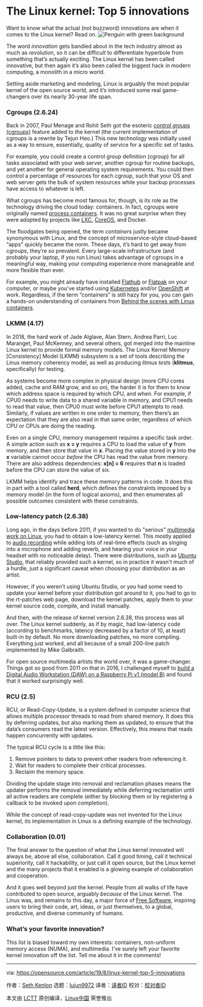 [#]: collector: (lujun9972)
[#]: translator: ( )
[#]: reviewer: ( )
[#]: publisher: ( )
[#]: url: ( )
[#]: subject: (The Linux kernel: Top 5 innovations)
[#]: via: (https://opensource.com/article/19/8/linux-kernel-top-5-innovations)
[#]: author: (Seth Kenlon https://opensource.com/users/sethhttps://opensource.com/users/mhaydenhttps://opensource.com/users/mralexjuarez)

The Linux kernel: Top 5 innovations
======
Want to know what the actual (not buzzword) innovations are when it
comes to the Linux kernel? Read on.
![Penguin with green background][1]

The word _innovation_ gets bandied about in the tech industry almost as much as _revolution_, so it can be difficult to differentiate hyperbole from something that’s actually exciting. The Linux kernel has been called innovative, but then again it’s also been called the biggest hack in modern computing, a monolith in a micro world.

Setting aside marketing and modeling, Linux is arguably the most popular kernel of the open source world, and it’s introduced some real game-changers over its nearly 30-year life span.

### Cgroups (2.6.24)

Back in 2007, Paul Menage and Rohit Seth got the esoteric [_control groups_ (cgroups)][2] feature added to the kernel (the current implementation of cgroups is a rewrite by Tejun Heo.) This new technology was initially used as a way to ensure, essentially, quality of service for a specific set of tasks.

For example, you could create a control group definition (cgroup) for all tasks associated with your web server, another cgroup for routine backups, and yet another for general operating system requirements. You could then control a percentage of resources for each cgroup, such that your OS and web server gets the bulk of system resources while your backup processes have access to whatever is left.

What cgroups has become most famous for, though, is its role as the technology driving the cloud today: containers. In fact, cgroups were originally named [process containers][3]. It was no great surprise when they were adopted by projects like [LXC][4], [CoreOS][5], and Docker.

The floodgates being opened, the term _containers_ justly became synonymous with Linux, and the concept of microservice-style cloud-based “apps” quickly became the norm. These days, it’s hard to get away from cgroups, they’re so prevalent. Every large-scale infrastructure (and probably your laptop, if you run Linux) takes advantage of cgroups in a meaningful way, making your computing experience more manageable and more flexible than ever.

For example, you might already have installed [Flathub][6] or [Flatpak][7] on your computer, or maybe you’ve started using [Kubernetes][8] and/or [OpenShift][9] at work. Regardless, if the term “containers” is still hazy for you, you can gain a hands-on understanding of containers from [Behind the scenes with Linux containers][10].

### LKMM (4.17)

In 2018, the hard work of Jade Alglave, Alan Stern, Andrea Parri, Luc Maranget, Paul McKenney, and several others, got merged into the mainline Linux kernel to provide formal memory models. The Linux Kernel Memory [Consistency] Model (LKMM) subsystem is a set of tools describing the Linux memory coherency model, as well as producing _litmus tests_ (**klitmus**, specifically) for testing.

As systems become more complex in physical design (more CPU cores added, cache and RAM grow, and so on), the harder it is for them to know which address space is required by which CPU, and when. For example, if CPU0 needs to write data to a shared variable in memory, and CPU1 needs to read that value, then CPU0 must write before CPU1 attempts to read. Similarly, if values are written in one order to memory, then there’s an expectation that they are also read in that same order, regardless of which CPU or CPUs are doing the reading.

Even on a single CPU, memory management requires a specific task order. A simple action such as **x = y** requires a CPU to load the value of **y** from memory, and then store that value in **x**. Placing the value stored in **y** into the **x** variable cannot occur _before_ the CPU has read the value from memory. There are also address dependencies: **x[n] = 6** requires that **n** is loaded before the CPU can store the value of six.

LKMM helps identify and trace these memory patterns in code. It does this in part with a tool called **herd**, which defines the constraints imposed by a memory model (in the form of logical axioms), and then enumerates all possible outcomes consistent with these constraints.

### Low-latency patch (2.6.38)

Long ago, in the days before 2011, if you wanted to do "serious" [multimedia work on Linux][11], you had to obtain a low-latency kernel. This mostly applied to [audio recording][12] while adding lots of real-time effects (such as singing into a microphone and adding reverb, and hearing your voice in your headset with no noticeable delay). There were distributions, such as [Ubuntu Studio][13], that reliably provided such a kernel, so in practice it wasn't much of a hurdle, just a significant caveat when choosing your distribution as an artist.

However, if you weren’t using Ubuntu Studio, or you had some need to update your kernel before your distribution got around to it, you had to go to the rt-patches web page, download the kernel patches, apply them to your kernel source code, compile, and install manually.

And then, with the release of kernel version 2.6.38, this process was all over. The Linux kernel suddenly, as if by magic, had low-latency code (according to benchmarks, latency decreased by a factor of 10, at least) built-in by default. No more downloading patches, no more compiling. Everything just worked, and all because of a small 200-line patch implemented by Mike Galbraith.

For open source multimedia artists the world over, it was a game-changer. Things got so good from 2011 on that in 2016, I challenged myself to [build a Digital Audio Workstation (DAW) on a Raspberry Pi v1 (model B)][14] and found that it worked surprisingly well.

### RCU (2.5)

RCU, or Read-Copy-Update, is a system defined in computer science that allows multiple processor threads to read from shared memory. It does this by deferring updates, but also marking them as updated, to ensure that the data’s consumers read the latest version. Effectively, this means that reads happen concurrently with updates.

The typical RCU cycle is a little like this:

  1. Remove pointers to data to prevent other readers from referencing it.
  2. Wait for readers to complete their critical processes.
  3. Reclaim the memory space.



Dividing the update stage into removal and reclamation phases means the updater performs the removal immediately while deferring reclamation until all active readers are complete (either by blocking them or by registering a callback to be invoked upon completion).

While the concept of read-copy-update was not invented for the Linux kernel, its implementation in Linux is a defining example of the technology.

### Collaboration (0.01)

The final answer to the question of what the Linux kernel innovated will always be, above all else, collaboration. Call it good timing, call it technical superiority, call it hackability, or just call it open source, but the Linux kernel and the many projects that it enabled is a glowing example of collaboration and cooperation.

And it goes well beyond just the kernel. People from all walks of life have contributed to open source, arguably _because_ of the Linux kernel. The Linux was, and remains to this day, a major force of [Free Software][15], inspiring users to bring their code, art, ideas, or just themselves, to a global, productive, and diverse community of humans.

### What’s your favorite innovation?

This list is biased toward my own interests: containers, non-uniform memory access (NUMA), and multimedia. I’ve surely left your favorite kernel innovation off the list. Tell me about it in the comments!

--------------------------------------------------------------------------------

via: https://opensource.com/article/19/8/linux-kernel-top-5-innovations

作者：[Seth Kenlon][a]
选题：[lujun9972][b]
译者：[译者ID](https://github.com/译者ID)
校对：[校对者ID](https://github.com/校对者ID)

本文由 [LCTT](https://github.com/LCTT/TranslateProject) 原创编译，[Linux中国](https://linux.cn/) 荣誉推出

[a]: https://opensource.com/users/sethhttps://opensource.com/users/mhaydenhttps://opensource.com/users/mralexjuarez
[b]: https://github.com/lujun9972
[1]: https://opensource.com/sites/default/files/styles/image-full-size/public/lead-images/linux_penguin_green.png?itok=ENdVzW22 (Penguin with green background)
[2]: https://en.wikipedia.org/wiki/Cgroups
[3]: https://lkml.org/lkml/2006/10/20/251
[4]: https://linuxcontainers.org
[5]: https://coreos.com/
[6]: http://flathub.org
[7]: http://flatpak.org
[8]: http://kubernetes.io
[9]: https://www.redhat.com/sysadmin/learn-openshift-minishift
[10]: https://opensource.com/article/18/11/behind-scenes-linux-containers
[11]: http://slackermedia.info
[12]: https://opensource.com/article/17/6/qtractor-audio
[13]: http://ubuntustudio.org
[14]: https://opensource.com/life/16/3/make-music-raspberry-pi-milkytracker
[15]: http://fsf.org
